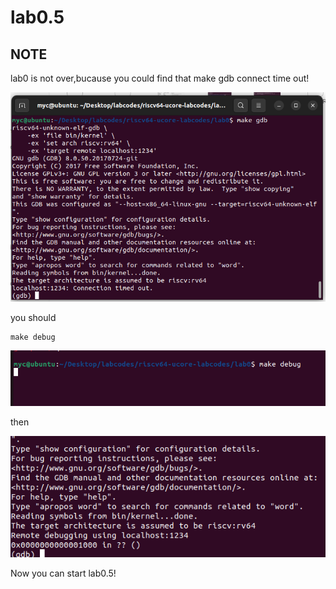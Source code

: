 # lab0.5
## NOTE
lab0 is not over,bucause you could find that make gdb connect time out!

![lab0-3](./lab0-3.png)

you should 
```
make debug
```

![lab0-7](./lab0-7.png)

then

![lab0-6](./lab0-6.png)

Now you can start lab0.5!
